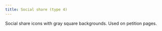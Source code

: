 ```yaml
---
title: Social share (type 4)
---
```

Social share icons with gray square backgrounds. Used on petition pages.